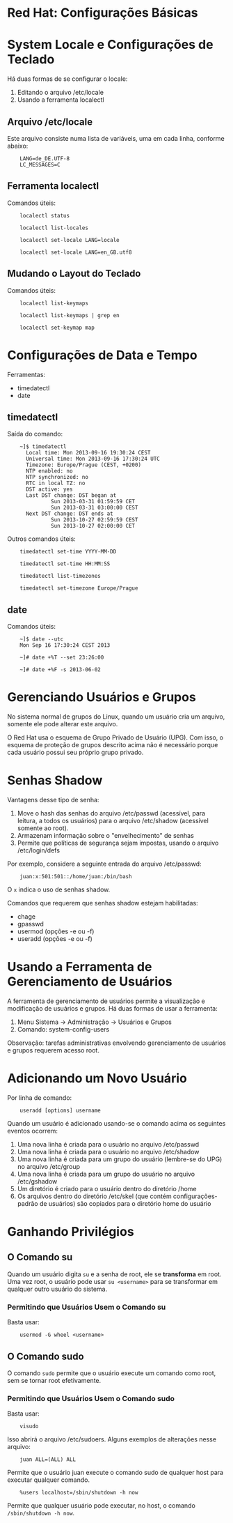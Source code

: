 Red Hat: Configurações Básicas
==============================


# System Locale e Configurações de Teclado

Há duas formas de se configurar o locale:

  1. Editando o arquivo /etc/locale
  2. Usando a ferramenta localectl

## Arquivo /etc/locale

Este arquivo consiste numa lista de variáveis, uma em cada linha, conforme abaixo:

        LANG=de_DE.UTF-8 
        LC_MESSAGES=C

## Ferramenta localectl

Comandos úteis:

        localectl status

        localectl list-locales

        localectl set-locale LANG=locale

        localectl set-locale LANG=en_GB.utf8

## Mudando o Layout do Teclado

Comandos úteis:

        localectl list-keymaps

        localectl list-keymaps | grep en

        localectl set-keymap map

# Configurações de Data e Tempo

Ferramentas:

  - timedatectl
  - date

## timedatectl

Saída do comando:

        ~]$ timedatectl
          Local time: Mon 2013-09-16 19:30:24 CEST
          Universal time: Mon 2013-09-16 17:30:24 UTC
          Timezone: Europe/Prague (CEST, +0200)
          NTP enabled: no
          NTP synchronized: no
          RTC in local TZ: no
          DST active: yes
          Last DST change: DST began at
                  Sun 2013-03-31 01:59:59 CET
                  Sun 2013-03-31 03:00:00 CEST
          Next DST change: DST ends at
                  Sun 2013-10-27 02:59:59 CEST
                  Sun 2013-10-27 02:00:00 CET

Outros comandos úteis:

        timedatectl set-time YYYY-MM-DD

        timedatectl set-time HH:MM:SS

        timedatectl list-timezones

        timedatectl set-timezone Europe/Prague

## date

Comandos úteis:

        ~]$ date --utc
        Mon Sep 16 17:30:24 CEST 2013

        ~]# date +%T --set 23:26:00

        ~]# date +%F -s 2013-06-02


# Gerenciando Usuários e Grupos

No sistema normal de grupos do Linux, quando um usuário cria um arquivo, somente ele pode alterar este arquivo.

O Red Hat usa o esquema de Grupo Privado de Usuário (UPG). Com isso, o esquema de proteção de grupos descrito acima não é necessário porque cada usuário possui seu próprio grupo privado.

# Senhas Shadow

Vantagens desse tipo de senha:

  1. Move o hash das senhas do arquivo /etc/passwd (acessível, para leitura, a todos os usuários) para o arquivo /etc/shadow (acessível somente ao root).
  2. Armazenam informação sobre o "envelhecimento" de senhas
  3. Permite que políticas de segurança sejam impostas, usando o arquivo /etc/login/defs

Por exemplo, considere a seguinte entrada do arquivo /etc/passwd:

        juan:x:501:501::/home/juan:/bin/bash

O `x` indica o uso de senhas shadow.

Comandos que requerem que senhas shadow estejam habilitadas:

  - chage
  - gpasswd
  - usermod (opções -e ou -f)
  - useradd (opções -e ou -f)

# Usando a Ferramenta de Gerenciamento de Usuários

A ferramenta de gerenciamento de usuários permite a visualização e modificação de usuários e grupos. Há duas formas de usar a ferramenta:

  1. Menu Sistema -> Administração -> Usuários e Grupos
  2. Comando: system-config-users

Observação: tarefas administrativas envolvendo gerenciamento de usuários e grupos requerem acesso root.


# Adicionando um Novo Usuário

Por linha de comando:

        useradd [options] username

Quando um usuário é adicionado usando-se o comando acima os seguintes eventos ocorrem:

  1. Uma nova linha é criada para o usuário no arquivo /etc/passwd
  2. Uma nova linha é criada para o usuário no arquivo /etc/shadow
  3. Uma nova linha é criada para um grupo do usuário (lembre-se do UPG) no arquivo /etc/group
  4. Uma nova linha é criada para um grupo do usuário no arquivo /etc/gshadow
  5. Um diretório é criado para o usuário dentro do diretório /home
  6. Os arquivos dentro do diretório /etc/skel (que contém configurações-padrão de usuários) são copiados para o diretório home do usuário


# Ganhando Privilégios

## O Comando su

Quando um usuário digita `su` e a senha de root, ele se **transforma** em root. Uma vez root, o usuário pode usar `su <username>` para se transformar em qualquer outro usuário do sistema.

### Permitindo que Usuários Usem o Comando su

Basta usar:

        usermod -G wheel <username>

## O Comando sudo

O comando `sudo` permite que o usuário execute um comando como root, sem se tornar root efetivamente.

### Permitindo que Usuários Usem o Comando sudo

Basta usar:

        visudo

Isso abrirá o arquivo /etc/sudoers. Alguns exemplos de alterações nesse arquivo:

        juan ALL=(ALL) ALL

Permite que o usuário juan execute o comando sudo de qualquer host para executar qualquer comando.

        %users localhost=/sbin/shutdown -h now

Permite que qualquer usuário pode executar, no host, o comando `/sbin/shutdown -h now`.







